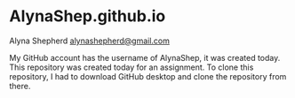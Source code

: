 # AlynaShep.github.io

Alyna Shepherd
alynashepherd@gmail.com

My GitHub account has the username of AlynaShep, it was created today.
This repository was created today for an assignment.
To clone this repository, I had to download GitHub desktop and clone the repository from there.